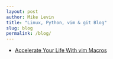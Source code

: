 ```yaml
---
layout: post
author: Mike Levin
title: "Linux, Python, vim & git Blog"
slug: blog
permalink: /blog/
---
```




- [Accelerate Your Life With vim Macros](/blog/accelerate-your-life-with-vim-macros/)
